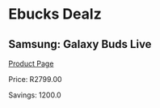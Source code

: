 
# Ebucks Dealz
## Samsung: Galaxy Buds Live
[Product Page](https://www.ebucks.com/web/shop/productSelected.do?prodId=1135991847&catId=1158501552)

Price: R2799.00

Savings: 1200.0


	